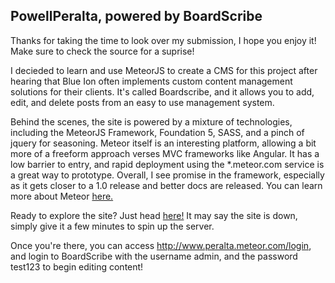 ## PowellPeralta, powered by BoardScribe


Thanks for taking the time to look over my submission, I hope you enjoy it! Make sure to check the source for a suprise!

I decieded to learn and use MeteorJS to create a CMS for this project after hearing that Blue Ion often implements custom content management solutions for their clients. It's called Boardscribe, and it allows you to add, edit, and delete posts from an easy to use management system. 

Behind the scenes, the site is powered by a mixture of technologies, including the MeteorJS Framework, Foundation 5, SASS, and a pinch of jquery for seasoning. Meteor itself is an interesting platform, allowing a bit more of a freeform approach verses MVC frameworks like Angular. It has a low barrier to entry, and rapid deployment using the *.meteor.com service is a great way to prototype. Overall, I see promise in the framework, especially as it gets closer to a 1.0 release and better docs are released. You can learn more about Meteor [here.](http://www.meteor.com/ )

Ready to explore the site? Just head [here!](http://www.peralta.meteor.com/ ) It may say the site is down, simply give it a few minutes to spin up the server. 

Once you're there, you can access http://www.peralta.meteor.com/login, and login to BoardScribe with the username admin, and the password test123 to begin editing content!
